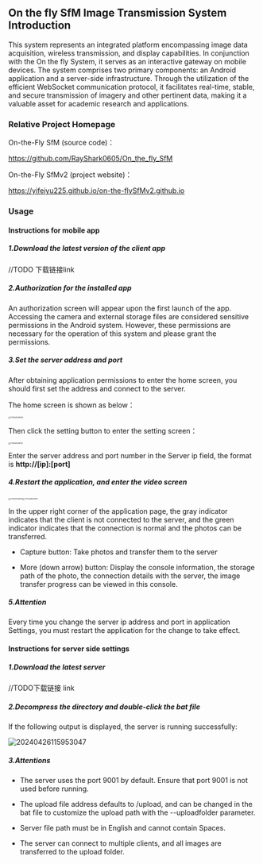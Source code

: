 ## On the fly SfM Image Transmission System Introduction

This system represents an integrated platform encompassing image data acquisition, wireless transmission, and display capabilities. In conjunction with the On the fly System, it serves as an interactive gateway on mobile devices. The system comprises two primary components: an Android application and a server-side infrastructure. Through the utilization of the efficient WebSocket communication protocol, it facilitates real-time, stable, and secure transmission of imagery and other pertinent data, making it a valuable asset for academic research and applications.

### Relative Project Homepage

On-the-Fly SfM (source code)：

<https://github.com/RayShark0605/On_the_fly_SfM>

On-the-Fly SfMv2 (project website)：

<https://yifeiyu225.github.io/on-the-flySfMv2.github.io>



### Usage



#### Instructions for mobile app

##### 1.Download the latest version of the client app

//TODO 下载链接link



##### 2.Authorization for the installed app

An authorization screen will appear upon the first launch of the app. Accessing the camera and external storage files are considered sensitive permissions in the Android system. However, these permissions are necessary for the operation of this system and please grant the permissions.



##### 3.Set the server address and port

After obtaining application permissions to enter the home screen, you should first set the address and connect to the server.

The home screen is shown as below：

<img src="D:\Documents\md\SfMen.assets\1714048336125.png" alt="1714048336125" style="zoom: 25%;" />



Then click the setting button to enter the setting screen：

<img src="D:\Documents\md\SfMen.assets\1714048336121.png" alt="1714048336121" style="zoom:25%;" />

Enter the server address and port number in the Server ip field, the format is **http://[ip]:[port]**



##### 4.Restart the application, and enter the video screen

<img src="D:\Documents\md\SfM.assets\1714048336114.png" alt="1714048336114" style="zoom:25%;" /><img src="D:\Documents\md\SfMen.assets\1714048336105.png" alt="1714048336105" style="zoom:25%;" />

In the upper right corner of the application page, the gray indicator indicates that the client is not connected to the server, and the green indicator indicates that the connection is normal and the photos can be transferred.

 

- Capture button: Take photos and transfer them to the server

- More (down arrow) button: Display the console information, the storage path of the photo, the connection details with the server, the image transfer progress can be viewed in this console.



##### 5.Attention

Every time you change the server ip address and port in application Settings, you must restart the application for the change to take effect.



#### Instructions for server side settings

##### 1.Download the latest server

//TODO下载链接 link

 

##### 2.Decompress the directory and double-click the bat file

If the following output is displayed, the server is running successfully:

<img src="D:\Documents\md\SfMen.assets\20240426115953047.png" alt="20240426115953047" style="zoom:100%;" />

##### 3.Attentions

- The server uses the port 9001 by default. Ensure that port 9001 is not used before running.

- The upload file address defaults to /upload, and can be changed in the bat file to customize the upload path with the --uploadfolder parameter.

- Server file path must be in English and cannot contain Spaces.

- The server can connect to multiple clients, and all images are transferred to the upload folder.